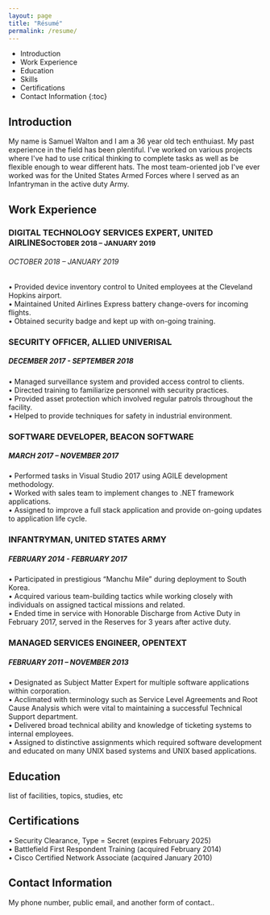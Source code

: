 ```yaml
---
layout: page
title: "Résumé"
permalink: /resume/
---
```

* Introduction
* Work Experience
* Education
* Skills
* Certifications
* Contact Information
{:toc}

## Introduction
My name is Samuel Walton and I am a 36 year old tech enthuiast. My past experience in the field has been plentiful. I've worked on various projects where I've had to use critical thinking to complete tasks as well as be flexible enough to wear different hats. The most team-oriented job I've ever worked was for the United States Armed Forces where I served as an Infantryman
in the active duty Army.  

## Work Experience

<h3>DIGITAL TECHNOLOGY SERVICES EXPERT, UNITED AIRLINES<small>OCTOBER 2018 – JANUARY 2019</small></h3>
<h6>OCTOBER 2018 – JANUARY 2019</h6>
• Provided device inventory control to United employees at the Cleveland Hopkins airport.<br/>
• Maintained United Airlines Express battery change-overs for incoming flights.<br/>
• Obtained security badge and kept up with on-going training.

<h3>SECURITY OFFICER, ALLIED UNIVERISAL</h3>
<h5>DECEMBER 2017 - SEPTEMBER 2018</h5>
• Managed surveillance system and provided access control to clients.<br/>
• Directed training to familiarize personnel with security practices.<br/>
• Provided asset protection which involved regular patrols throughout the facility.<br/>
• Helped to provide techniques for safety in industrial environment.

<h3>SOFTWARE DEVELOPER, BEACON SOFTWARE</h3>
<h5>MARCH 2017 – NOVEMBER 2017</h5>
• Performed tasks in Visual Studio 2017 using AGILE development methodology.<br/>
• Worked with sales team to implement changes to .NET framework applications.<br/>
• Assigned to improve a full stack application and provide on-going updates to application life cycle.

<h3>INFANTRYMAN, UNITED STATES ARMY</h3>
<h5>FEBRUARY 2014 - FEBRUARY 2017</h5>
• Participated in prestigious “Manchu Mile” during deployment to South Korea.<br/>
• Acquired various team-building tactics while working closely with individuals on assigned tactical missions and related.<br/>
• Ended time in service with Honorable Discharge from Active Duty in February 2017, served in the Reserves for 3 years after active duty.

<h3>MANAGED SERVICES ENGINEER, OPENTEXT</h3>
<h5>FEBRUARY 2011 – NOVEMBER 2013</h5>
• Designated as Subject Matter Expert for multiple software applications within corporation.<br/>
• Acclimated with terminology such as Service Level Agreements and Root Cause Analysis which were vital to maintaining a successful Technical Support department.<br/>
• Delivered broad technical ability and knowledge of ticketing systems to internal employees.<br/>
• Assigned to distinctive assignments which required software development and educated on many UNIX based systems and UNIX based applications.

## Education
list of facilities, topics, studies, etc

## Certifications
• Security Clearance, Type = Secret (expires February 2025)<br/>
• Battlefield First Respondent Training (acquired February 2014)<br/>
• Cisco Certified Network Associate (acquired January 2010)

## Contact Information
My phone number, public email, and another form of contact..